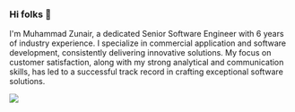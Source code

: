 ### Hi folks 👋

<!--
**zunair-dev/zunair-dev** is a ✨ _special_ ✨ repository because its `README.md` (this file) appears on your GitHub profile.

Here are some ideas to get you started:

- 🔭 I’m currently working on ...
- 🌱 I’m currently learning ...
- 👯 I’m looking to collaborate on ...
- 🤔 I’m looking for help with ...
- 💬 Ask me about ...
- 📫 How to reach me: ...
- 😄 Pronouns: ...
- ⚡ Fun fact: ...
-->
I'm Muhammad Zunair, a dedicated Senior Software Engineer with 6 years of industry experience. I specialize in commercial application and software development, consistently delivering innovative solutions. My focus on customer satisfaction, along with my strong analytical and communication skills, has led to a successful track record in crafting exceptional software solutions.

![](https://komarev.com/ghpvc/?username=your-github-username&style=for-the-badge&label=PROFILE+VISITS)
